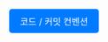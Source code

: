 <div align="center">
  <a href="https://github.com/nhnacademy-be6-yes-25-5/.github/wiki/%EC%BD%94%EB%93%9C-%EC%BB%A8%EB%B2%A4%EC%85%98" style="display: inline-block; background-color: #007bff; color: white; padding: 10px 20px; text-align: center; text-decoration: none; border-radius: 5px; font-size: 16px;">
    코드 / 커밋 컨벤션
  </a>
</div>
